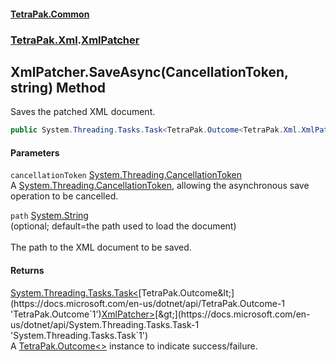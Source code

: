 #### [TetraPak.Common](index.md 'index')
### [TetraPak.Xml](TetraPak_Xml.md 'TetraPak.Xml').[XmlPatcher](TetraPak_Xml_XmlPatcher.md 'TetraPak.Xml.XmlPatcher')
## XmlPatcher.SaveAsync(CancellationToken, string) Method
Saves the patched XML document.  
```csharp
public System.Threading.Tasks.Task<TetraPak.Outcome<TetraPak.Xml.XmlPatcher>> SaveAsync(System.Threading.CancellationToken cancellationToken, string path=null);
```
#### Parameters
<a name='TetraPak_Xml_XmlPatcher_SaveAsync(System_Threading_CancellationToken_string)_cancellationToken'></a>
`cancellationToken` [System.Threading.CancellationToken](https://docs.microsoft.com/en-us/dotnet/api/System.Threading.CancellationToken 'System.Threading.CancellationToken')  
A [System.Threading.CancellationToken](https://docs.microsoft.com/en-us/dotnet/api/System.Threading.CancellationToken 'System.Threading.CancellationToken'), allowing the asynchronous save operation to be cancelled.  
  
<a name='TetraPak_Xml_XmlPatcher_SaveAsync(System_Threading_CancellationToken_string)_path'></a>
`path` [System.String](https://docs.microsoft.com/en-us/dotnet/api/System.String 'System.String')  
(optional; default=the path used to load the document)<br/>  
The path to the XML document to be saved.  
  
#### Returns
[System.Threading.Tasks.Task&lt;](https://docs.microsoft.com/en-us/dotnet/api/System.Threading.Tasks.Task-1 'System.Threading.Tasks.Task`1')[TetraPak.Outcome&lt;](https://docs.microsoft.com/en-us/dotnet/api/TetraPak.Outcome-1 'TetraPak.Outcome`1')[XmlPatcher](TetraPak_Xml_XmlPatcher.md 'TetraPak.Xml.XmlPatcher')[&gt;](https://docs.microsoft.com/en-us/dotnet/api/TetraPak.Outcome-1 'TetraPak.Outcome`1')[&gt;](https://docs.microsoft.com/en-us/dotnet/api/System.Threading.Tasks.Task-1 'System.Threading.Tasks.Task`1')  
A [TetraPak.Outcome&lt;&gt;](https://docs.microsoft.com/en-us/dotnet/api/TetraPak.Outcome-1 'TetraPak.Outcome`1') instance to indicate success/failure.  
